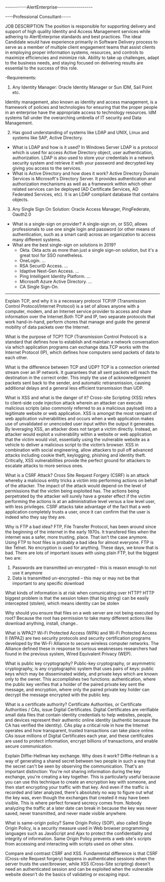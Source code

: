 -----------AlertEnterprise------------------

----Professional Consultant-----

JOB DESCRIPTION
The position is responsible for supporting delivery and support of high quality Identity and Access Management services while adhering to AlertEnterprise standards and best practices. The ideal Candidate would have experience primarily in Software Delivery process to serve as a member of multiple client engagement teams that assist clients in employing proper information systems, resources, and controls to maximize efficiencies and minimize risk. Ability to take up challenges, adapt to the business needs, and staying focused on delivering results are essential to the success of this role.

-Requirements:
1. Any Identity Manager: Oracle Identity Manager or Sun IDM, Sail Point etc.

Identity management, also known as identity and access management, is a framework of policies and technologies for ensuring that the proper people in an enterprise have the appropriate access to technology resources. IdM systems fall under the overarching umbrella of IT security and Data Management.

2. Has good understanding of systems like LDAP and UNIX, Linux and systems like SAP, Active Directory.

- What is LDAP and how is it used?
In Windows Server LDAP is a protocol which is used for access Active Directory object, user authentication, authorization. LDAP is also used to store your credentials in a network security system and retrieve it with your password and decrypted key giving you access to the services.
- What is Active Directory and how does it work?
Active Directory Domain Services is Microsoft's Directory Server. It provides authentication and authorization mechanisms as well as a framework within which other related services can be deployed (AD Certificate Services, AD Federated Services, etc). It is an LDAP compliant database that contains objects.

3. Any Single Sign On Solution: Oracle Access Manager, PingFederate, Oauth2.0

- What is a single-sign on provider?
A single-sign on, or SSO, allows professionals to use one single login and password (or other means of authentication, such as a smart card) across an organization to access many different systems.
- What are the best single-sign on solutions in 2019?
  - Okta. Okta acts as more than just a single sign-on solution, but it's a great tool for SSO nonetheless. 
  - OneLogin. ...
  - RSA SecurID Access. ...
  - Idaptive Next-Gen Access. ...
  - Ping Intelligent Identity Platform. ...
  - Microsoft Azure Active Directory. ...
  - CA Single Sign-On.
--------------------------------------------
Explain TCP, and why it is a necessary protocol
  TCP/IP (Transmission Control Protocol/Internet Protocol) is a set of allows anyone with a computer, modem, and an Internet service provider to access and share information over the Internet.Both TCP and IP, two separate protocols that work hand-in-hand, perform chores that manage and guide the general mobility of data packets over the Internet.

What is the purpose of TCP?
  TCP (Transmission Control Protocol) is a standard that defines how to establish and maintain a network conversation via which application programs can exchange data.TCP works with the Internet Protocol (IP), which defines how computers send packets of data to each other.

What is the difference between TCP and UDP?
  TCP is a connection oriented stream over an IP network. It guarantees that all sent packets will reach the destination in the correct order. This imply the use of acknowledgement packets sent back to the sender, and automatic retransmission, causing additional delays and a general less efficient transmission than UDP.

What is XSS and what is the danger of it?
  Cross-site Scripting (XSS) refers to client-side code injection attack wherein an attacker can execute malicious scripts (also commonly referred to as a malicious payload) into a legitimate website or web application. XSS is amongst the most rampant of web application vulnerabilities and occurs when a web application makes use of unvalidated or unencoded user input within the output it generates.
  By leveraging XSS, an attacker does not target a victim directly. Instead, an attacker would exploit a vulnerability within a website or web application that the victim would visit, essentially using the vulnerable website as a vehicle to deliver a malicious script to the victim’s browser.
  XSS in combination with social engineering, allow attackers to pull off advanced attacks including cookie theft, keylogging, phishing and identity theft. Critically, XSS vulnerabilities provide the perfect ground for attackers to escalate attacks to more serious ones.

What is a CSRF Attack?
  Cross Site Request Forgery (CSRF) is an attack whereby a malicious entity tricks a victim into performing actions on behalf of the attacker. The impact of the attack would depend on the level of permissions that the victim being exploited has. The actions being perpetrated by the attacker will surely have a greater effect if the victim performing the actions is at an administrative level versus a low level user, with less privileges. CSRF attacks take advantage of the fact that a web application completely trusts a user, once it can confirm that the user is indeed who they say they are.

Why is FTP a bad idea?
  FTP, File Transfer Protocol, has been around since the beginning of the internet in the early 1970s. It transfered files when the internet was a safer, more trusting, place. That isn’t the case anymore. Using FTP to host files is probably a bad idea for almost everyone. FTP is like Telnet. No encryption is used for anything. These days, we know that is bad. There are lots of important issues with using plain FTP, but the biggest two are:

  1. Passwords are transmitted un-encrypted – this is reason enough to not use it anymore
  2. Data is transmitted un-encrypted – this may or may not be that important to any specific download

What kinds of information is at risk when comunicating over HTTP?
  HTTP biggest problem is that the session token (that big string) can be easily intercepted (stolen), which means identity can be stolen

Why should you ensure that files on a web server are not being executed by root?
  Because the root has permission to take many different actions like download anything, install, change..

What is WPA2?
  Wi-Fi Protected Access (WPA) and Wi-Fi Protected Access II (WPA2) are two security protocols and security certification programs developed by the Wi-Fi Alliance to secure wireless computer networks. The Alliance defined these in response to serious weaknesses researchers had found in the previous system, Wired Equivalent Privacy (WEP).

What is public key cryptography?
  Public-key cryptography, or asymmetric cryptography, is any cryptographic system that uses pairs of keys: public keys which may be disseminated widely, and private keys which are known only to the owner. This accomplishes two functions: authentication, where the public key verifies that a holder of the paired private key sent the message, and encryption, where only the paired private key holder can decrypt the message encrypted with the public key.

What is a certificate authority?
  Certificate Authorities, or Certificate Authorities / CAs, issue Digital Certificates. Digital Certificates are verifiable small data files that contain identity credentials to help websites, people, and devices represent their authentic online identity (authentic because the CA has verified the identity). CAs play a critical role in how the Internet operates and how transparent, trusted transactions can take place online. CAs issue millions of Digital Certificates each year, and these certificates are used to protect information, encrypt billions of transactions, and enable secure communication.

Explain Diffie-Hellman key exchange. Why does it work?
  Diffie-Hellman is a way of generating a shared secret between two people in such a way that the secret can't be seen by observing the communication. That's an important distinction: You're not sharing information during the key exchange, you're creating a key together.
  This is particularly useful because you can use this technique to create an encryption key with someone, and then start encrypting your traffic with that key. And even if the traffic is recorded and later analyzed, there's absolutely no way to figure out what the key was, even though the exchanges that created it may have been visible. This is where perfect forward secrecy comes from. Nobody analyzing the traffic at a later date can break in because the key was never saved, never transmitted, and never made visible anywhere.

What is same-origin policy?
  Same Origin Policy (SOP), also called Single Origin Policy, is a security measure used in Web browser programming languages such as JavaScript and Ajax to protect the confidentiality and integrity of information. Same Origin Policy prevents a web site's scripts from accessing and interacting with scripts used on other sites.

Compare and contrast CSRF and XSS.
  Fundamental difference is that CSRF (Cross-site Request forgery) happens in authenticated sessions when the server trusts the user/browser, while XSS (Cross-Site scripting) doesn't need an authenticated session and can be exploited when the vulnerable website doesn't do the basics of validating or escaping input.

